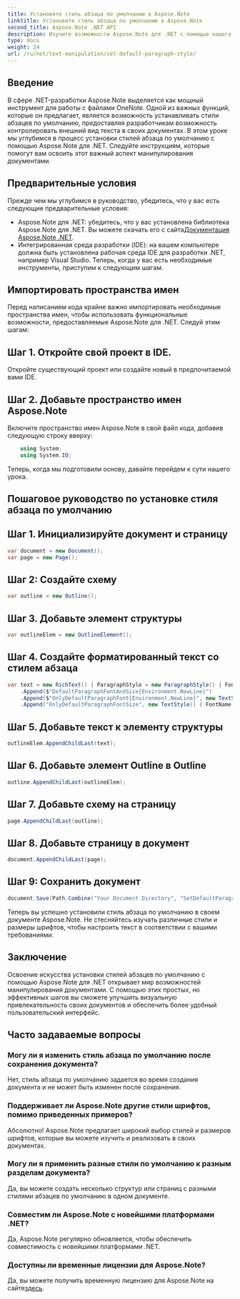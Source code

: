 ```yaml
---
title: Установите стиль абзаца по умолчанию в Aspose.Note
linktitle: Установите стиль абзаца по умолчанию в Aspose.Note
second_title: Aspose.Note .NET API
description: Изучите возможности Aspose.Note для .NET с помощью нашего пошагового руководства по настройке стилей абзацев по умолчанию. Совершенствуйте свои навыки работы с документами без особых усилий.
type: docs
weight: 24
url: /ru/net/text-manipulation/set-default-paragraph-style/
---
```

## Введение
В сфере .NET-разработки Aspose.Note выделяется как мощный инструмент для работы с файлами OneNote. Одной из важных функций, которые он предлагает, является возможность устанавливать стили абзацев по умолчанию, предоставляя разработчикам возможность контролировать внешний вид текста в своих документах. В этом уроке мы углубимся в процесс установки стилей абзаца по умолчанию с помощью Aspose.Note для .NET. Следуйте инструкциям, которые помогут вам освоить этот важный аспект манипулирования документами.
## Предварительные условия
Прежде чем мы углубимся в руководство, убедитесь, что у вас есть следующие предварительные условия:
- Aspose.Note для .NET: убедитесь, что у вас установлена библиотека Aspose.Note для .NET. Вы можете скачать его с сайта[Документация Aspose.Note .NET](https://reference.aspose.com/note/net/).
- Интегрированная среда разработки (IDE): на вашем компьютере должна быть установлена рабочая среда IDE для разработки .NET, например Visual Studio.
Теперь, когда у вас есть необходимые инструменты, приступим к следующим шагам.
## Импортировать пространства имен
Перед написанием кода крайне важно импортировать необходимые пространства имен, чтобы использовать функциональные возможности, предоставляемые Aspose.Note для .NET. Следуй этим шагам:
## Шаг 1. Откройте свой проект в IDE.
Откройте существующий проект или создайте новый в предпочитаемой вами IDE.
## Шаг 2. Добавьте пространство имен Aspose.Note
Включите пространство имен Aspose.Note в свой файл кода, добавив следующую строку вверху:
```csharp
    using System;
    using System.IO;
```
Теперь, когда мы подготовили основу, давайте перейдем к сути нашего урока.
## Пошаговое руководство по установке стиля абзаца по умолчанию
## Шаг 1. Инициализируйте документ и страницу
```csharp
var document = new Document();
var page = new Page();
```
## Шаг 2: Создайте схему
```csharp
var outline = new Outline();
```
## Шаг 3. Добавьте элемент структуры
```csharp
var outlineElem = new OutlineElement();
```
## Шаг 4. Создайте форматированный текст со стилем абзаца
```csharp
var text = new RichText() { ParagraphStyle = new ParagraphStyle() { FontName = "Courier New", FontSize = 20 } }
    .Append($"DefaultParagraphFontAndSize{Environment.NewLine}")
    .Append($"OnlyDefaultParagraphFont{Environment.NewLine}", new TextStyle() { FontSize = 14 })
    .Append("OnlyDefaultParagraphFontSize", new TextStyle() { FontName = "Verdana" });
```
## Шаг 5. Добавьте текст к элементу структуры
```csharp
outlineElem.AppendChildLast(text);
```
## Шаг 6. Добавьте элемент Outline в Outline
```csharp
outline.AppendChildLast(outlineElem);
```
## Шаг 7. Добавьте схему на страницу
```csharp
page.AppendChildLast(outline);
```
## Шаг 8. Добавьте страницу в документ
```csharp
document.AppendChildLast(page);
```
## Шаг 9: Сохранить документ
```csharp
document.Save(Path.Combine("Your Document Directory", "SetDefaultParagraphStyle.one"));
```
Теперь вы успешно установили стиль абзаца по умолчанию в своем документе Aspose.Note. Не стесняйтесь изучать различные стили и размеры шрифтов, чтобы настроить текст в соответствии с вашими требованиями.
## Заключение
Освоение искусства установки стилей абзацев по умолчанию с помощью Aspose.Note для .NET открывает мир возможностей манипулирования документами. С помощью этих простых, но эффективных шагов вы сможете улучшить визуальную привлекательность своих документов и обеспечить более удобный пользовательский интерфейс.
## Часто задаваемые вопросы
### Могу ли я изменить стиль абзаца по умолчанию после сохранения документа?
Нет, стиль абзаца по умолчанию задается во время создания документа и не может быть изменен после сохранения.
### Поддерживает ли Aspose.Note другие стили шрифтов, помимо приведенных примеров?
Абсолютно! Aspose.Note предлагает широкий выбор стилей и размеров шрифтов, которые вы можете изучить и реализовать в своих документах.
### Могу ли я применить разные стили по умолчанию к разным разделам документа?
Да, вы можете создать несколько структур или страниц с разными стилями абзацев по умолчанию в одном документе.
### Совместим ли Aspose.Note с новейшими платформами .NET?
Да, Aspose.Note регулярно обновляется, чтобы обеспечить совместимость с новейшими платформами .NET.
### Доступны ли временные лицензии для Aspose.Note?
 Да, вы можете получить временную лицензию для Aspose.Note на сайте[здесь](https://purchase.aspose.com/temporary-license/).